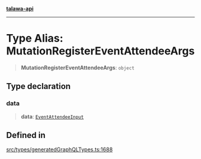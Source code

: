 [**talawa-api**](../../../README.md)

***

# Type Alias: MutationRegisterEventAttendeeArgs

> **MutationRegisterEventAttendeeArgs**: `object`

## Type declaration

### data

> **data**: [`EventAttendeeInput`](EventAttendeeInput.md)

## Defined in

[src/types/generatedGraphQLTypes.ts:1688](https://github.com/Suyash878/talawa-api/blob/e4413cec641a837926071678fed3c7f67234e31e/src/types/generatedGraphQLTypes.ts#L1688)
